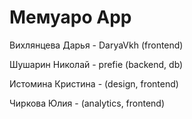 # Мемуаро App

Вихлянцева Дарья - DaryaVkh (frontend)

Шушарин Николай - prefie (backend, db)

Истомина Кристина - (design, frontend)

Чиркова Юлия - (analytics, frontend)
